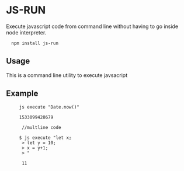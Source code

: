 # JS-RUN

Execute javascript code from command line without having to go inside node interpreter.

```
  npm install js-run
```

## Usage

This is a command line utility to execute javsacript

 Example
-------
```
     js execute "Date.now()"

     1533099428679
     
      //multline code 
      
     $ js execute "let x;
      > let y = 10;
      > x = y+1;
      > "

      11

```
